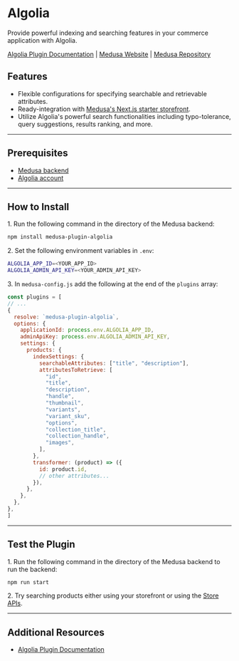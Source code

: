# Algolia

Provide powerful indexing and searching features in your commerce application with Algolia.

[Algolia Plugin Documentation](https://docs.medusajs.com/v1/plugins/search/algolia) | [Medusa Website](https://medusajs.com) | [Medusa Repository](https://github.com/medusajs/medusa)

## Features

- Flexible configurations for specifying searchable and retrievable attributes.
- Ready-integration with [Medusa's Next.js starter storefront](https://docs.medusajs.com/v1/starters/nextjs-medusa-starter).
- Utilize Algolia's powerful search functionalities including typo-tolerance, query suggestions, results ranking, and more.

---

## Prerequisites

- [Medusa backend](https://docs.medusajs.com/v1/development/backend/install)
- [Algolia account](https://www.algolia.com/)

---

## How to Install

1\. Run the following command in the directory of the Medusa backend:

  ```bash
  npm install medusa-plugin-algolia
  ```

2\. Set the following environment variables in `.env`:

  ```bash
  ALGOLIA_APP_ID=<YOUR_APP_ID>
  ALGOLIA_ADMIN_API_KEY=<YOUR_ADMIN_API_KEY>
  ```

3\. In `medusa-config.js` add the following at the end of the `plugins` array:

  ```js
const plugins = [
  // ...
  {
    resolve: `medusa-plugin-algolia`,
    options: {
      applicationId: process.env.ALGOLIA_APP_ID,
      adminApiKey: process.env.ALGOLIA_ADMIN_API_KEY,
      settings: {
        products: {
          indexSettings: {
            searchableAttributes: ["title", "description"],
            attributesToRetrieve: [
              "id",
              "title",
              "description",
              "handle",
              "thumbnail",
              "variants",
              "variant_sku",
              "options",
              "collection_title",
              "collection_handle",
              "images",
            ],
          },
          transformer: (product) => ({ 
            id: product.id, 
            // other attributes...
          }),
        },
      },
    },
  },
]
  ```

---

## Test the Plugin

1\. Run the following command in the directory of the Medusa backend to run the backend:

  ```bash
  npm run start
  ```

2\. Try searching products either using your storefront or using the [Store APIs](https://docs.medusajs.com/v1/api/store#tag/Product/operation/PostProductsSearch).

---

## Additional Resources

- [Algolia Plugin Documentation](https://docs.medusajs.com/v1/plugins/search/algolia)
